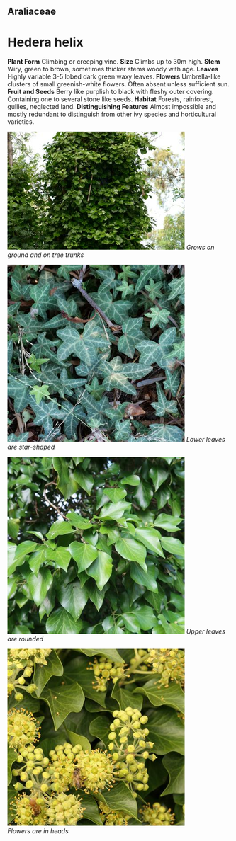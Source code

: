 ## Araliaceae
# Hedera helix

**Plant Form** Climbing or creeping vine. **Size** Climbs up to 30m high. **Stem** Wiry, green to brown, sometimes thicker stems woody with age. **Leaves** Highly variable 3-5 lobed dark green waxy leaves. **Flowers** Umbrella-like clusters of small greenish-white flowers. Often absent unless sufficient sun. **Fruit and Seeds** Berry like purplish to black with fleshy outer covering. Containing one to several stone like seeds. **Habitat** Forests, rainforest, gullies, neglected land. **Distinguishing Features** Almost impossible and mostly redundant to distinguish from other ivy species and horticultural varieties.


![Grows on ground and on tree trunks](8413_P6880661.jpg)
 *Grows on ground and on tree trunks* 

![Lower leaves are star-shaped](76946_P1108641.jpg)
 *Lower leaves are star-shaped* 

![Upper leaves are rounded](103892_IMG_9006.jpg)
 *Upper leaves are rounded* 

![Flowers are in heads](82368_P1055132.jpg)  
 *Flowers are in heads* 

